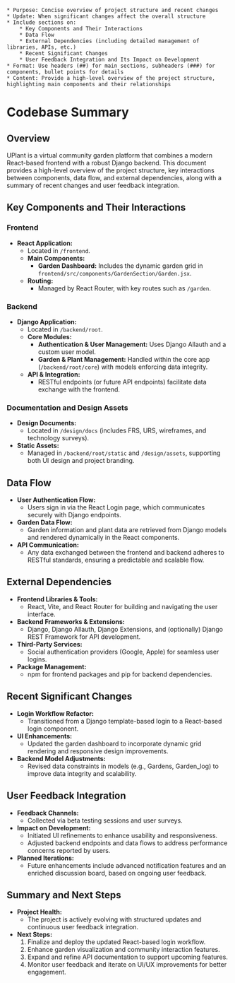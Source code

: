     * Purpose: Concise overview of project structure and recent changes
    * Update: When significant changes affect the overall structure
    * Include sections on:
        * Key Components and Their Interactions
        * Data Flow
        * External Dependencies (including detailed management of libraries, APIs, etc.)
        * Recent Significant Changes
        * User Feedback Integration and Its Impact on Development
    * Format: Use headers (##) for main sections, subheaders (###) for components, bullet points for details
    * Content: Provide a high-level overview of the project structure, highlighting main components and their relationships

# Codebase Summary

## Overview
UPlant is a virtual community garden platform that combines a modern React-based frontend with a robust Django backend. This document provides a high-level overview of the project structure, key interactions between components, data flow, and external dependencies, along with a summary of recent changes and user feedback integration.

## Key Components and Their Interactions

### Frontend
- **React Application:**  
  - Located in `/frontend`.
  - **Main Components:**  
    - **Garden Dashboard:** Includes the dynamic garden grid in `frontend/src/components/GardenSection/Garden.jsx`.
  - **Routing:**  
    - Managed by React Router, with key routes such as `/garden`.

### Backend
- **Django Application:**  
  - Located in `/backend/root`.
  - **Core Modules:**  
    - **Authentication & User Management:** Uses Django Allauth and a custom user model.
    - **Garden & Plant Management:** Handled within the core app (`/backend/root/core`) with models enforcing data integrity.
  - **API & Integration:**  
    - RESTful endpoints (or future API endpoints) facilitate data exchange with the frontend.

### Documentation and Design Assets
- **Design Documents:**  
  - Located in `/design/docs` (includes FRS, URS, wireframes, and technology surveys).
- **Static Assets:**  
  - Managed in `/backend/root/static` and `/design/assets`, supporting both UI design and project branding.

## Data Flow

- **User Authentication Flow:**  
  - Users sign in via the React Login page, which communicates securely with Django endpoints.
- **Garden Data Flow:**  
  - Garden information and plant data are retrieved from Django models and rendered dynamically in the React components.
- **API Communication:**  
  - Any data exchanged between the frontend and backend adheres to RESTful standards, ensuring a predictable and scalable flow.

## External Dependencies

- **Frontend Libraries & Tools:**  
  - React, Vite, and React Router for building and navigating the user interface.
- **Backend Frameworks & Extensions:**  
  - Django, Django Allauth, Django Extensions, and (optionally) Django REST Framework for API development.
- **Third-Party Services:**  
  - Social authentication providers (Google, Apple) for seamless user logins.
- **Package Management:**  
  - npm for frontend packages and pip for backend dependencies.

## Recent Significant Changes

- **Login Workflow Refactor:**  
  - Transitioned from a Django template-based login to a React-based login component.
- **UI Enhancements:**  
  - Updated the garden dashboard to incorporate dynamic grid rendering and responsive design improvements.
- **Backend Model Adjustments:**  
  - Revised data constraints in models (e.g., Gardens, Garden_log) to improve data integrity and scalability.

## User Feedback Integration

- **Feedback Channels:**  
  - Collected via beta testing sessions and user surveys.
- **Impact on Development:**  
  - Initiated UI refinements to enhance usability and responsiveness.
  - Adjusted backend endpoints and data flows to address performance concerns reported by users.
- **Planned Iterations:**  
  - Future enhancements include advanced notification features and an enriched discussion board, based on ongoing user feedback.

## Summary and Next Steps

- **Project Health:**  
  - The project is actively evolving with structured updates and continuous user feedback integration.
- **Next Steps:**  
  1. Finalize and deploy the updated React-based login workflow.
  2. Enhance garden visualization and community interaction features.
  3. Expand and refine API documentation to support upcoming features.
  4. Monitor user feedback and iterate on UI/UX improvements for better engagement.

